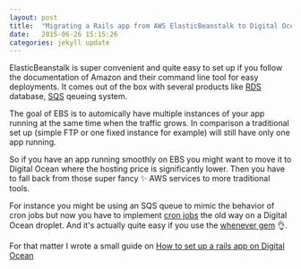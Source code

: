 ```yaml
---
layout: post
title:  "Migrating a Rails app from AWS ElasticBeanstalk to Digital Ocean droplets"
date:   2015-06-26 15:15:26
categories: jekyll update
---
```


ElasticBeanstalk is super convenient and quite easy to set up if you follow the documentation of Amazon and their command line tool for easy deployments.
It comes out of the box with several products like [RDS][rds] database, [SQS][sqs] qeueing system.

The goal of EBS is to automically have multiple instances of your app running at the same time when the traffic grows. In comparison a traditional set up (simple FTP or one fixed instance for example) will still have only one app running.

So if you have an app running smoothly on EBS you might want to move it to Digital Ocean where the hosting price is significantly lower. Then you have to fall back from those super fancy :sparkles: AWS services to more traditional tools.

For instance you might be using an SQS queue to mimic the behavior of cron jobs but now you have to implement
[cron jobs][cron] the old way on a Digital Ocean droplet. And it's actually quite easy if you use the
[whenever gem][whenever] :ok_hand:.



For that matter I wrote a small guide on [How to set up a rails app on Digital Ocean][railsdo]

[sqs]: https://aws.amazon.com/en/sqs/
[rds]: https://aws.amazon.com/en/rds/
[railsdo]: http://pascal.cc/jekyll/update/2015/06/26/ubuntu-vps.html
[cron]: https://fr.wikipedia.org/wiki/Cron
[whenever]: https://github.com/javan/whenever
